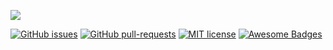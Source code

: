 ![](https://i.imgur.com/MGTlYz1.png)

[![GitHub issues](https://img.shields.io/github/issues/Nicolas-hr/BookJack.svg)](https://GitHub.com/Nicolas-hr/BookJack/issues/) [![GitHub pull-requests](https://img.shields.io/github/issues-pr/Nicolas-hr/BookJack.svg)](https://GitHub.com/Nicolas-hr/BookJack/pull/) [![MIT license](https://img.shields.io/badge/License-MIT-blue.svg)](https://lbesson.mit-license.org/) [![Awesome Badges](https://img.shields.io/badge/badges-awesome-green.svg)](https://github.com/Naereen/badges)

